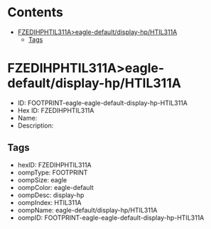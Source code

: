 



Contents
========

* [FZEDIHPHTIL311A>eagle-default/display-hp/HTIL311A](#fzedihphtil311aeagle-defaultdisplay-hphtil311a)
	* [Tags](#tags)

# FZEDIHPHTIL311A>eagle-default/display-hp/HTIL311A

- ID: FOOTPRINT-eagle-eagle-default-display-hp-HTIL311A
- Hex ID: FZEDIHPHTIL311A
- Name: 
- Description: 

## Tags

- hexID: FZEDIHPHTIL311A
- oompType: FOOTPRINT
- oompSize: eagle
- oompColor: eagle-default
- oompDesc: display-hp
- oompIndex: HTIL311A
- oompName: eagle-default/display-hp/HTIL311A
- oompID: FOOTPRINT-eagle-eagle-default-display-hp-HTIL311A
